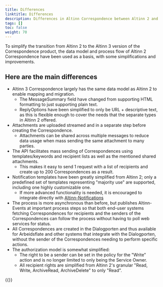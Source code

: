 ```yaml
---
title: Differences
linktitle: Differences
description: Differences in Altinn Correspondence between Altinn 2 and Altinn 3
tags: []
toc: false
weight: 70
---
```


To simplify the transition from Altinn 2 to the Altinn 3 version of the Correspondence product, the data model and process flow of Altinn 2 Correspondence have been used as a basis, with some simplifications and improvements.

## Here are the main differences

- Altinn 3 Correspondence largely has the same data model as Altinn 2 to enable mapping and migration.
  - The MessageSummary field have changed from supporting HTML formatting to just supporting plain text.
  - ReplyOptions have been simplified to only be URL + descriptive text, as this is flexible enough to cover the needs that the separate types in Altinn 2 offered.
- Attachments are uploaded streamed and in a separate step before creating the Correspondence.
  - Attachments can be shared across multiple messages to reduce data usage when mass sending the same attachment to many parties.
- The API facilitates mass sending of Correspondences using templates/keywords and recipient lists as well as the mentioned shared attachments.
  - This makes it easy to send 1 request with a list of recipients and create up to 200 Correspondences as a result.
- Notification templates have been greatly simplified from Altinn 2; only a predefined set of templates representing "majority use" are supported, including one highly customizable one.
  - If more advanced functionality is needed, it is encouraged to integrate directly with [Altinn-Notifications](../../../notifications/)
- The process is more asynchronous than before, but publishes Altinn-Events at important process steps so that both end-user systems fetching Correspondences for recipients and the senders of the Correspondences can follow the process without having to poll web services for status.
- All Correspondences are created in the Dialogporten and thus available for Arbeidsflate and other systems that integrate with the Dialogporten, without the sender of the Correspondences needing to perform specific actions.
- The authorization model is somewhat simplified:
  - The right to be a sender can be set in the policy for the "Write" action and is no longer limited to only being the Service Owner.
  - All recipient rights are simplified from Altinn 2's granular "Read, Write, ArchiveRead, ArchiveDelete" to only "Read".

{{<children />}}
